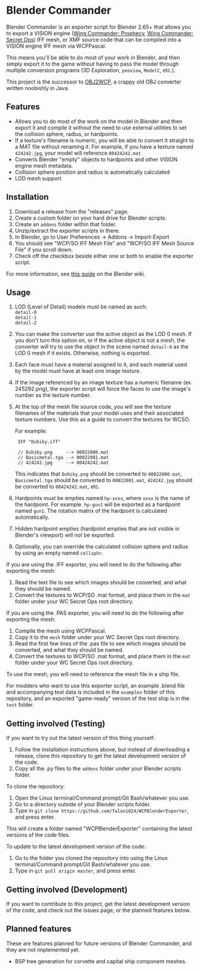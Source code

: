 # Blender Commander
Blender Commander is an exporter script for Blender 2.65+ that allows you to export a VISION engine ([Wing Commander: Prophecy](http://www.wcnews.com/wcpedia/Wing_Commander:_Prophecy), [Wing Commander: Secret Ops](http://www.wcnews.com/wcpedia/Wing_Commander:_Secret_Ops)) IFF mesh, or XMF source code that can be compiled into a VISION engine IFF mesh via WCPPascal.

This means you'll be able to do most of your work in Blender, and then simply export it to the game without having to pass the model through multiple conversion programs (3D Exploration, `peoview`, `ModelC`, etc.).

This project is the successor to [OBJ2WCP](http://www.ciinet.org/kevin/java), a crappy old OBJ converter written noobishly in Java.

## Features

- Allows you to do most of the work on the model in Blender and then export it and compile it without the need to use external utilities to set the collision sphere, radius, or hardpoints.
- If a texture's filename is numeric, you will be able to convert it straight to a MAT file without renaming it. For example, if you have a texture named `424242.jpg`, your model will reference `00424242.mat`
- Converts Blender "empty" objects to hardpoints and other VISION engine mesh metadata.
- Collision sphere position and radius is automatically calculated
- LOD mesh support

## Installation

1. Download a release from the "releases" page.
2. Create a custom folder on your hard drive for Blender scripts.
3. Create an `addons` folder within that folder.
4. Unzip/extract the exporter scripts in there.
5. In Blender, go to User Preferences -> Addons -> Import-Export
6. You should see "WCP/SO IFF Mesh File" and "WCP/SO IFF Mesh Source File" if you scroll down.
7. Check off the checkbox beside either one or both to enable the exporter script.

For more information, see [this guide](http://wiki.blender.org/index.php/Doc:2.6/Manual/Extensions/Python/Add-Ons) on the Blender wiki.

## Usage

1. LOD (Level of Detail) models must be named as such:  
`detail-0`  
`detail-1`  
`detail-2`  

2. You can make the converter use the active object as the LOD 0 mesh. If you don't turn this option on, or if the active object is not a mesh, the converter will try to use the object in the scene named `detail-0` as the LOD 0 mesh if it exists. Otherwise, nothing is exported.
3. Each face must have a material assigned to it, and each material used by the model must have at least one image texture.
4. If the image referenced by an image texture has a numeric filename (ex. 245292.png), the exporter script will force the faces to use the image's number as the texture number.
5. At the top of the mesh file source code, you will see the texture filenames of the materials that your model uses and their associated texture numbers. Use this as a guide to convert the textures for WCSO.

    For example:

        IFF "Duhiky.iff"
        
        // Duhiky.png     --> 00022000.mat
        // Basicmetal.tga --> 00022001.mat
        // 424242.jpg     --> 00424242.mat

    This indicates that `Duhiky.png` should be converted to `00022000.mat`, `Basicmetal.tga` should be converted to `00022001.mat`, `424242.jpg` should be converted to `00424242.mat`, etc.

6. Hardpoints must be empties named `hp-xxxx`, where `xxxx` is the name of the hardpoint. For example. `hp-gun1` will be exported as a hardpoint named `gun1`. The rotation matrix of the hardpoint is calculated automatically.
7. Hidden hardpoint empties (hardpoint empties that are not visible in Blender's viewport) will not be exported.
8. Optionally, you can override the calculated collision sphere and radius by using an empty named `collsphr`.

If you are using the .IFF exporter, you will need to do the following after exporting the mesh:

1. Read the text file to see which images should be converted, and what they should be named.
2. Convert the textures to WCP/SO .mat format, and place them in the `mat` folder under your WC Secret Ops root directory.
 
If you are using the .PAS exporter, you will need to do the following after exporting the mesh:

1. Compile the mesh using WCPPascal.
2. Copy it to the `mesh` folder under your WC Secret Ops root directory.
3. Read the first few lines of the .pas file to see which images should be converted, and what they should be named.
4. Convert the textures to WCP/SO .mat format, and place them in the `mat` folder under your WC Secret Ops root directory.

To use the mesh, you will need to reference the mesh file in a ship file.

For modders who want to use this exporter script, an example .blend file and accompanying test data is included in the `examples` folder of this repository, and an exported "game-ready" version of the test ship is in the `test` folder.

## Getting involved (Testing)

If you want to try out the latest version of this thing yourself:

1. Follow the installation instructions above, but instead of downloading a release, clone this repository to get the latest development version of the code.
2. Copy all the .py files to the `addons` folder under your Blender scripts folder.

To clone the repository:

1. Open the Linux terminal/Command prompt/Git Bash/whatever you use.
2. Go to a directory outside of your Blender scripts folder.
3. Type in `git clone https://github.com/Talon1024/WCPBlenderExporter`, and press enter.

This will create a folder named "WCPBlenderExporter" containing the latest versions of the code files.

To update to the latest development version of the code:

1. Go to the folder you cloned the repository into using the Linux terminal/Command prompt/Git Bash/whatever you use.
2. Type in `git pull origin master`, and press enter.

## Getting involved (Development)

If you want to contribute to this project, get the latest development version of the code, and check out the issues page, or the planned features below.

## Planned features
These are features planned for future versions of Blender Commander, and they are not implemented yet.
 - BSP tree generation for corvette and capital ship component meshes.
